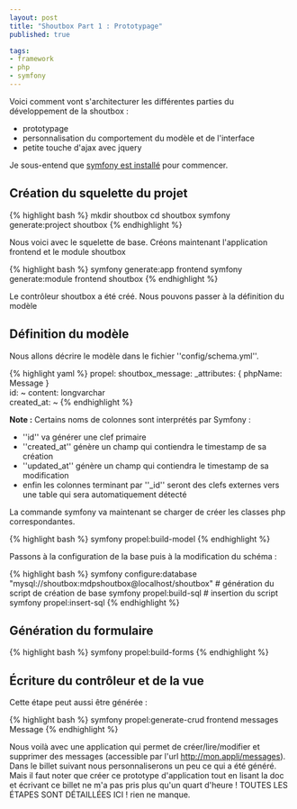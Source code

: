 ```yaml
--- 
layout: post
title: "Shoutbox Part 1 : Prototypage"
published: true

tags: 
- framework
- php
- symfony
---
```


Voici comment vont s'architecturer les différentes parties du développement de la shoutbox : 

* prototypage
* personnalisation du comportement du modèle et de l'interface
* petite touche d'ajax avec jquery

Je sous-entend que [symfony est installé](http://www.symfony-project.org/book/1_1/03-Running-Symfony) pour commencer.

Création du squelette du projet
---

{% highlight bash %}
mkdir shoutbox
cd shoutbox
symfony generate:project shoutbox 
{% endhighlight %}

Nous voici avec le squelette de base. Créons maintenant l'application frontend et le module shoutbox 

{% highlight bash %}
symfony generate:app frontend 
symfony generate:module frontend shoutbox 
{% endhighlight %} 

Le contrôleur shoutbox a été créé. Nous pouvons passer à la définition du modèle 

Définition du modèle 
---

Nous allons décrire le modèle dans le fichier ''config/schema.yml''.

{% highlight yaml %}
propel:
  shoutbox_message:
    _attributes: { phpName: Message }     
    id: ~
    content:     longvarchar     
    created_at: ~
{% endhighlight %} 
    
__Note :__ Certains noms de colonnes sont interprétés par Symfony :

* ''id'' va générer une clef primaire 
* ''created_at'' génère un champ qui contiendra le timestamp de sa création 
* ''updated_at'' génère un champ qui contiendra le timestamp de sa modification 
* enfin les colonnes terminant par ''_id'' seront des clefs externes vers une table qui sera automatiquement détecté 

La commande symfony va maintenant se charger de créer les classes php correspondantes. 

{% highlight bash %}
symfony propel:build-model 
{% endhighlight %} 

Passons à la configuration de la base puis à la modification du schéma : 

{% highlight bash %}
symfony configure:database "mysql://shoutbox:mdpshoutbox@localhost/shoutbox" # génération du script de création de base 
symfony propel:build-sql # insertion du script 
symfony propel:insert-sql
{% endhighlight %} 

Génération du formulaire 
---

{% highlight bash %}
symfony propel:build-forms 
{% endhighlight %} 

Écriture du contrôleur et de la vue
----

Cette étape peut aussi être générée : 

{% highlight bash %}
symfony propel:generate-crud frontend messages Message 
{% endhighlight %} 

Nous voilà avec une application qui permet de créer/lire/modifier et supprimer des messages (accessible par l'url http://mon.appli/messages). Dans le billet suivant nous personnaliserons un peu ce qui a été généré. Mais il faut noter que créer ce prototype d'application tout en lisant la doc et écrivant ce billet ne m'a pas pris plus qu'un quart d'heure ! TOUTES LES ÉTAPES SONT DÉTAILLÉES ICI ! rien ne manque.

